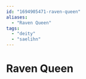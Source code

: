 ```yaml
---
id: "1694905471-raven-queen"
aliases:
  - "Raven Queen"
tags:
  - "deity"
  - "saelihn"
---
```


# Raven Queen

